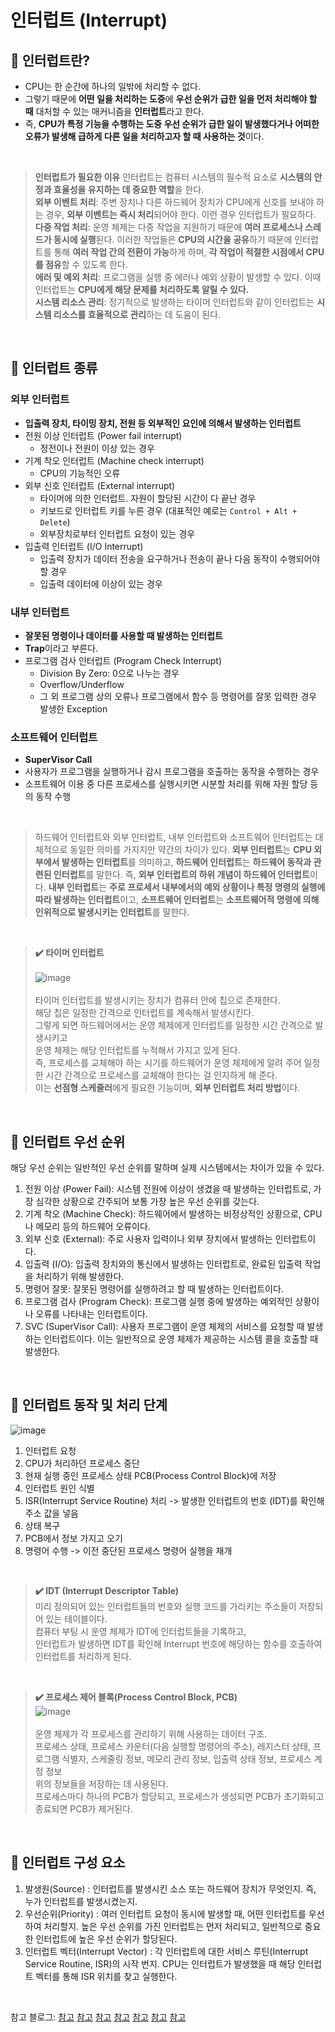 # 인터럽트 (Interrupt)

## 📌 인터럽트란?
- CPU는 한 순간에 하나의 일밖에 처리할 수 없다.
- 그렇기 때문에 **어떤 일을 처리하는 도중**에 **우선 순위가 급한 일을 먼저 처리해야 할 때** 대처할 수 있는 매커니즘을 **인터럽트**라고 한다.
- 즉, **CPU가 특정 기능을 수행하는 도중 우선 순위가 급한 일이 발생했다거나 어떠한 오류가 발생해 급하게 다른 일을 처리하고자 할 때 사용하는 것**이다.

<br>

> **인터럽트가 필요한 이유**
> 인터럽트는 컴퓨터 시스템의 필수적 요소로 **시스템의 안정과 효율성을 유지하는 데 중요한 역할**을 한다.
> <br> **외부 이벤트 처리**: 주변 장치나 다른 하드웨어 장치가 CPU에게 신호를 보내야 하는 경우, **외부 이벤트는 즉시 처리**되어야 한다. 이런 경우 인터럽트가 필요하다.
> <br> **다중 작업 처리**: 운영 체제는 다중 작업을 지원하기 때문에 **여러 프로세스나 스레드가 동시에 실행**된다. 이러한 작업들은 **CPU의 시간을 공유**하기 때문에 인터럽트를 통해 **여러 작업 간의 전환이 가능**하게 하며, **각 작업이 적절한 시점에서 CPU를 점유**할 수 있도록 한다.
> <br> **에러 및 예외 처리**: 프로그램을 실행 중 에러나 예외 상황이 발생할 수 있다. 이때 인터럽트는 **CPU에게 해당 문제를 처리하도록 알릴 수 있다.**
> <br> **시스템 리소스 관리**: 정기적으로 발생하는 타이머 인터럽트와 같이 인터럽트는 **시스템 리소스를 효율적으로 관리**하는 데 도움이 된다. 

<br>

## 📌 인터럽트 종류
### 외부 인터럽트
- **입출력 장치, 타이밍 장치, 전원 등 외부적인 요인에 의해서 발생하는 인터럽트**
- 전원 이상 인터럽트 (Power fail interrupt)
  - 정전이나 전원이 이상 있는 경우
- 기계 착오 인터럽트 (Machine check interrupt)
  - CPU의 기능적인 오류
- 외부 신호 인터럽트 (External interrupt)
  - 타이머에 의한 인터럽트. 자원이 할당된 시간이 다 끝난 경우
  - 키보드로 인터럽트 키를 누른 경우 (대표적인 예로는 `Control + Alt + Delete`)
  - 외부장치로부터 인터럽트 요청이 있는 경우
- 입출력 인터럽트 (I/O Interrupt)
  - 입출력 장치가 데이터 전송을 요구하거나 전송이 끝나 다음 동작이 수행되어야 할 경우
  - 입출력 데이터에 이상이 있는 경우


### 내부 인터럽트
- **잘못된 명령이나 데이터를 사용할 때 발생하는 인터럽트**
- **Trap**이라고 부른다.
- 프로그램 검사 인터럽트 (Program Check Interrupt)
  - Division By Zero: 0으로 나누는 경우
  - Overflow/Underflow
  - 그 외 프로그램 상의 오류나 프로그램에서 함수 등 명령어를 잘못 입력한 경우 발생한 Exception

### 소프트웨어 인터럽트
- **SuperVisor Call**
- 사용자가 프로그램을 실행하거나 감시 프로그램을 호출하는 동작을 수행하는 경우
- 소프트웨어 이용 중 다른 프로세스를 실행시키면 시분할 처리를 위해 자원 할당 등의 동작 수행

<br>

> 하드웨어 인터럽트와 외부 인터럽트, 내부 인터럽트와 소프트웨어 인터럽트는 대체적으로 동일한 의미를 가지지만 약간의 차이가 있다.
> **외부 인터럽트**는 **CPU 외부에서 발생하는 인터럽트**를 의미하고, **하드웨어 인터럽트**는 **하드웨어 동작과 관련된 인터럽트**를 말한다.
> 즉, **외부 인터럽트의 하위 개념이 하드웨어 인터럽트**이다.
> **내부 인터럽트**는 **주로 프로세서 내부에서의 예외 상황이나 특정 명령의 실행에 따라 발생하는 인터럽트**이고, **소프트웨어 인터럽트**는 **소프트웨어적 명령에 의해 인위적으로 발생시키는 인터럽트**를 말한다.

<br>

> **✔️ 타이머 인터럽트**
> <br>
> <br>
> ![image](https://github.com/cs-study-skk/cs_study/assets/39427152/2c5ba44b-1018-45c6-b91b-90908ce34333)
> <br>
> <br> 타이머 인터럽트를 발생시키는 장치가 컴퓨터 안에 칩으로 존재한다.
> <br> 해당 칩은 일정한 간격으로 인터럽트를 계속해서 발생시킨다.
> <br> 그렇게 되면 하드웨어에서는 운영 체제에게 인터럽트를 일정한 시간 간격으로 발생시키고
> <br> 운영 체제는 해당 인터럽트를 누적해서 가지고 있게 된다.
> <br> 즉, 프로세스를 교체해야 하는 시기를 하드웨어가 운영 체제에게 알려 주어 일정한 시간 간격으로 프로세스를 교체해야 한다는 걸 인지하게 해 준다.
> <br> 이는 **선점형 스케줄러**에게 필요한 기능이며, **외부 인터럽트 처리 방법**이다.


<br>

## 📌 인터럽트 우선 순위
해당 우선 순위는 일반적인 우선 순위를 말하며 실제 시스템에서는 차이가 있을 수 있다.
1. 전원 이상 (Power Fail): 시스템 전원에 이상이 생겼을 때 발생하는 인터럽트로, 가장 심각한 상황으로 간주되어 보통 가장 높은 우선 순위를 갖는다.
2. 기계 착오 (Machine Check): 하드웨어에서 발생하는 비정상적인 상황으로, CPU나 메모리 등의 하드웨어 오류이다.
3. 외부 신호 (External): 주로 사용자 입력이나 외부 장치에서 발생하는 인터럽트이다.
4. 입출력 (I/O): 입출력 장치와의 통신에서 발생하는 인터럽트로, 완료된 입출력 작업을 처리하기 위해 발생한다.
5. 명령어 잘못: 잘못된 명령어를 실행하려고 할 때 발생하는 인터럽트이다.
6. 프로그램 검사 (Program Check): 프로그램 실행 중에 발생하는 예외적인 상황이나 오류를 나타내는 인터럽트이다.
7. SVC (SuperVisor Call): 사용자 프로그램이 운영 체제의 서비스를 요청할 때 발생하는 인터럽트이다. 이는 일반적으로 운영 체제가 제공하는 시스템 콜을 호출할 때 발생한다.

<br>

## 📌 인터럽트 동작 및 처리 단계
![image](https://github.com/cs-study-skk/cs_study/assets/39427152/4412e322-b7f2-4d58-b01c-09dab9a577a1)
1. 인터럽트 요청
2. CPU가 처리하던 프로세스 중단
3. 현재 실행 중인 프로세스 상태 PCB(Process Control Block)에 저장
4. 인터럽트 원인 식별
5. ISR(Interrupt Service Routine) 처리 -> 발생한 인터럽트의 번호 (IDT)를 확인해 주소 값을 넣음
6. 상태 복구
7. PCB에서 정보 가지고 오기
8. 명령어 수행 -> 이전 중단된 프로세스 명령어 실행을 재개

<br>

> **✔️ IDT (Interrupt Descriptor Table)**
> <br> 미리 정의되어 있는 인터럽트들의 번호와 실행 코드를 가리키는 주소들이 저장되어 있는 테이블이다.
> <br> 컴퓨터 부팅 시 운영 체제가 IDT에 인터럽트들을 기록하고, 
> <br> 인터럽트가 발생하면 IDT를 확인해 Interrupt 번호에 해당하는 함수를 호출하여 인터럽트를 처리하게 된다.

<br>

> **✔️ 프로세스 제어 블록(Process Control Block, PCB)**
> <br>
>![image](https://github.com/cs-study-skk/cs_study/assets/39427152/1a643472-e832-4b99-9b5c-e509c036694c)
> <br>
> <br> 운영 체제가 각 프로세스를 관리하기 위해 사용하는 데이터 구조.
> <br> 프로세스 상태, 프로세스 카운터(다음 실행할 명령어의 주소), 레지스터 상태, 프로그램 식별자, 스케줄링 정보, 메모리 관리 정보, 입출력 상태 정보, 프로세스 계정 정보
> <br> 위의 정보들을 저장하는 데 사용된다.
> <br> 프로세스마다 하나의 PCB가 할당되고, 프로세스가 생성되면 PCB가 초기화되고 종료되면 PCB가 제거된다.

<br>

## 📌 인터럽트 구성 요소 
1. 발생원(Source) : 인터럽트를 발생시킨 소스 또는 하드웨어 장치가 무엇인지. 즉, 누가 인터럽트를 발생시켰는지.
2. 우선순위(Priority) : 여러 인터럽트 요청이 동시에 발생할 때, 어떤 인터럽트를 우선하여 처리할지. 높은 우선 순위를 가진 인터럽트는 먼저 처리되고, 일반적으로 중요한 인터럽트에 높은 우선 순위가 할당된다.
3. 인터럽트 벡터(Interrupt Vector) : 각 인터럽트에 대한 서비스 루틴(Interrupt Service Routine, ISR)의 시작 번지. CPU는 인터럽트가 발생했을 때 해당 인터럽트 벡터를 통해 ISR 위치를 찾고 실행한다.

<br>

참고 블로그: 
[참고](https://velog.io/@hyun0310woo/7.-%EC%9A%B4%EC%98%81%EC%B2%B4%EC%A0%9C-%EC%9D%B8%ED%84%B0%EB%9F%BD%ED%8A%B8%EC%97%90-%EB%8C%80%ED%95%B4%EC%84%9C)
[참고](https://nice-engineer.tistory.com/entry/%EC%9A%B4%EC%98%81%EC%B2%B4%EC%A0%9C-%EC%9D%B8%ED%84%B0%EB%9F%BD%ED%8A%B8Interrupt)
[참고](https://whatisthenext.tistory.com/147)
[참고](https://baebalja.tistory.com/354)
[참고](https://velog.io/@yuseogi0218/Interrupt-%EC%9D%B8%ED%84%B0%EB%9F%BD%ED%8A%B8)
[참고](https://medium.com/@lazypanda43/%EC%9D%B8%ED%84%B0%EB%9F%BD%ED%8A%B8-%EC%A2%85%EB%A5%98%EC%99%80-%EC%B2%98%EB%A6%AC%EA%B3%BC%EC%A0%95%EA%B3%BC-%EC%9A%B0%EC%84%A0%EC%88%9C%EC%9C%84-c95c26909472)
[참고](https://binworld.kr/10)

